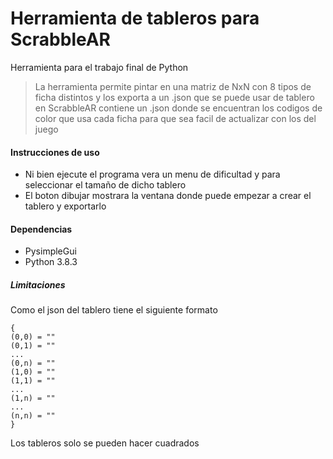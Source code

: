# Herramienta de tableros para ScrabbleAR
Herramienta para el trabajo final de Python

>La herramienta permite pintar en una matriz de NxN con 8 tipos de ficha distintos y los exporta a un .json que se puede usar de tablero 
en ScrabbleAR contiene un .json donde se encuentran los codigos de color que usa cada ficha para que sea facil de actualizar con los del juego

#### Instrucciones de uso
- Ni bien ejecute el programa vera un menu de dificultad y para seleccionar el tamaño de dicho tablero
- El boton dibujar mostrara la ventana donde puede empezar a crear el tablero y exportarlo
#### Dependencias
- PysimpleGui
- Python 3.8.3

##### Limitaciones
 Como el json del tablero tiene el siguiente formato
 ```
 {
 (0,0) = ""
 (0,1) = ""
 ...
 (0,n) = ""
 (1,0) = ""
 (1,1) = ""
 ...
 (1,n) = ""
 ...
 (n,n) = ""
 }
 ``` 
 Los tableros solo se pueden hacer cuadrados


